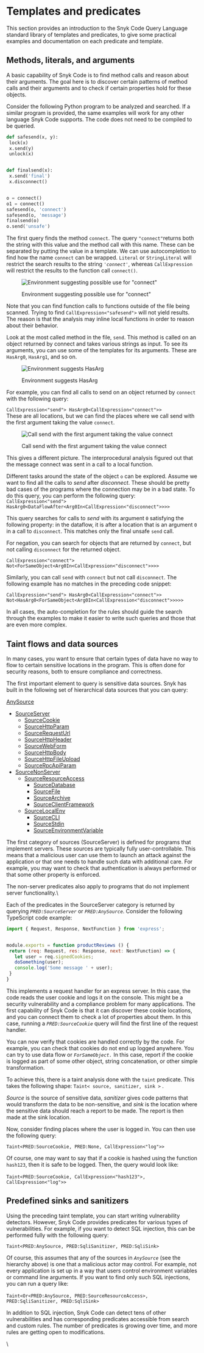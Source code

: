 # Templates and predicates

This section provides an introduction to the Snyk Code Query Language standard library of templates and predicates, to give some practical examples and documentation on each predicate and template.

## Methods, literals, and arguments

A basic capability of Snyk Code is to find method calls and reason about their arguments. The goal here is to discover certain patterns of method calls and their arguments and to check if certain properties hold for these objects.&#x20;

Consider the following Python program to be analyzed and searched. If a similar program is provided, the same examples will work for any other language Snyk Code supports. The code does not need to be compiled to be queried.

```python
def safesend(x, y):
 lock(x)
 x.send(y)
 unlock(x)


def finalsend(x):
 x.send('final')
 x.disconnect()


o = connect()
o1 = connect()
safesend(o, 'connect')
safesend(o, 'message')
finalsend(o)
o.send('unsafe')
```

The first query finds the method `connect`. The query `"connect"`returns both the string with this value and the method call with this name. These can be separated by putting the value in a template. We can use autocompletion to find how the name `connect` can be wrapped. `Literal` or `StringLiteral` will restrict the search results to the string _`'connect'`_, whereas `CallExpression` will restrict the results to the function call `connect()`.

<figure><img src="../../../.gitbook/assets/SnykCodeQueryStringvsCallExpr.png" alt="Environment suggesting possible use for &#x22;connect&#x22;"><figcaption><p>Environment suggesting possible use for "connect"</p></figcaption></figure>

Note that you can find function calls to functions outside of the file being scanned. Trying to find `CallExpression<"safesend">` will not yield results. The reason is that the analysis may inline local functions in order to reason about their behavior.

Look at the most called method in the file, `send`. This method is called on an object returned by connect and takes various strings as input. To see its arguments, you can use some of the templates for its arguments. These are `HasArg0`, `HasArg1`, and so on.

<figure><img src="../../../.gitbook/assets/SnykCodeQuery2ndParameterSugg.png" alt="Environment suggests HasArg"><figcaption><p>Environment suggests HasArg</p></figcaption></figure>

For example, you can find all calls to send on an object returned by `connect` with the following query:

`CallExpression<"send"> HasArg0<CallExpression<"connect">>`\
These are all locations, but we can find the places where we call send with the first argument taking the value `connect`.

<figure><img src="../../../.gitbook/assets/SnykCodeQueryCallExprsSend.png" alt="Call send with the first argument taking the value connect"><figcaption><p>Call send with the first argument taking the value connect</p></figcaption></figure>

This gives a different picture. The interprocedural analysis figured out that the message connect was sent in a call to a local function.

Different tasks around the state of the object `o` can be explored. Assume we want to find all the calls to _send_ after _disconnect_. These should be pretty bad cases of the programs where the connection may be in a bad state. To do this query, you can perform the following query:\
`CallExpression<"send"> HasArg0<DataFlowAfter<Arg0In<CallExpression<"disconnect">>>>`

This query searches for calls to _send_ with its argument `0` satisfying the following property: in the dataflow, it is after a location that is an argument `0` in a call to `disconnect`. This matches only the final unsafe `send` call.

For negation, you can search for objects that are returned by `connect`, but not calling `disconnect` for the returned object.

`CallExpression<"connect"> Not<ForSameObject<Arg0In<CallExpression<"disconnect">>>>`

Similarly, you can call `send` with `connect` but not call `disconnect`. The following example has no matches in the preceding code snippet:

`CallExpression<"send"> HasArg0<CallExpression<"connect">> Not<HasArg0<ForSameObject<Arg0In<CallExpression<"disconnect">>>>>`

In all cases, the auto-completion for the rules should guide the search through the examples to make it easier to write such queries and those that are even more complex.

## Taint flows and data sources

In many cases, you want to ensure that certain types of data have no way to flow to certain sensitive locations in the program. This is often done for security reasons, both to ensure compliance and correctness.

The first important element to query is sensitive data sources. Snyk has built in the following set of  hierarchical data sources that you can query:

[AnySource](../../../scan-application-code/snyk-code/custom-rules-beta/list-of-predefined-predicates-and-templates.md#anysource)

* [SourceServer](../../../scan-application-code/snyk-code/custom-rules-beta/list-of-predefined-predicates-and-templates.md#sourceserver)
  * [SourceCookie](../../../scan-application-code/snyk-code/custom-rules-beta/list-of-predefined-predicates-and-templates.md#sourcecookie)
  * [SourceHttpParam](../../../scan-application-code/snyk-code/custom-rules-beta/list-of-predefined-predicates-and-templates.md#sourcehttpparam)
  * [SourceRequestUrl](../../../scan-application-code/snyk-code/custom-rules-beta/list-of-predefined-predicates-and-templates.md#sourcerequesturl)
  * [SourceHttpHeader](../../../scan-application-code/snyk-code/custom-rules-beta/list-of-predefined-predicates-and-templates.md#sourcehttpheader)
  * [SourceWebForm](../../../scan-application-code/snyk-code/custom-rules-beta/list-of-predefined-predicates-and-templates.md#sourcewebform)
  * [SourceHttpBody](../../../scan-application-code/snyk-code/custom-rules-beta/list-of-predefined-predicates-and-templates.md#sourcehttpbody)
  * [SourceHttpFileUpload](../../../scan-application-code/snyk-code/custom-rules-beta/list-of-predefined-predicates-and-templates.md#sourcehttpfileupload)
  * [SourceRpcApiParam](../../../scan-application-code/snyk-code/custom-rules-beta/list-of-predefined-predicates-and-templates.md#sourcerpcapiparam)
* [SourceNonServer](../../../scan-application-code/snyk-code/custom-rules-beta/list-of-predefined-predicates-and-templates.md#sourcenonserver)
  * [SourceResourceAccess](../../../scan-application-code/snyk-code/custom-rules-beta/list-of-predefined-predicates-and-templates.md#sourceresourceaccess)
    * [SourceDatabase](../../../scan-application-code/snyk-code/custom-rules-beta/list-of-predefined-predicates-and-templates.md#sourcedatabase)
    * [SourceFile](../../../scan-application-code/snyk-code/custom-rules-beta/list-of-predefined-predicates-and-templates.md#sourcefile)
    * [SourceArchive](../../../scan-application-code/snyk-code/custom-rules-beta/list-of-predefined-predicates-and-templates.md#sourcearchive)
    * [SourceClientFramework](../../../scan-application-code/snyk-code/custom-rules-beta/list-of-predefined-predicates-and-templates.md#sourceclientframework)
  * [SourceLocalEnv](../../../scan-application-code/snyk-code/custom-rules-beta/list-of-predefined-predicates-and-templates.md#sourcelocalenv)
    * [SourceCLI](../../../scan-application-code/snyk-code/custom-rules-beta/list-of-predefined-predicates-and-templates.md#sourcecli)
    * [SourceStdin](../../../scan-application-code/snyk-code/custom-rules-beta/list-of-predefined-predicates-and-templates.md#sourcestdin)
    * [SourceEnvironmentVariable](../../../scan-application-code/snyk-code/custom-rules-beta/list-of-predefined-predicates-and-templates.md#sourceenvironmentvariable)

The first category of sources (SourceServer) is defined for programs that implement servers. These sources are typically fully user-controllable. This means that a malicious user can use them to launch an attack against the application or that one needs to handle such data with additional care. For example, you may want to check that authentication is always performed or that some other property is enforced.

The non-server predicates also apply to programs that do not implement server functionality.\


Each of the predicates in the SourceServer category is returned by querying _`PRED:SourceServer`_ or _`PRED:AnySource`_. Consider the following TypeScript code example:

```javascript
import { Request, Response, NextFunction } from 'express';


module.exports = function productReviews () {
 return (req: Request, res: Response, next: NextFunction) => {
   let user = req.signedCookies;
   doSomething(user);
   console.log('Some message ' + user);
 }
}

```

This implements a request handler for an express server. In this case, the code reads the user cookie and logs it on the console. This might be a security vulnerability and a compliance problem for many applications. The first capability of Snyk Code is that it can discover these cookie locations, and you can connect them to check a lot of properties about them. In this case, running a _`PRED:SourceCookie`_ query will find the first line of the request handler.

You can now verify that cookies are handled correctly by the code. For example, you can check that cookies do not end up logged anywhere. You can try to use data flow or _`ForSameObject.`_ In this case, report if the cookie is logged as part of some other object, string concatenation, or other simple transformation.&#x20;

To achieve this, there is a taint analysis done with the `taint` predicate. This takes the following shape: `Taint< source, sanitizer, sink >` .&#x20;

_Source_ is the source of sensitive data, _sanitizer_ gives code patterns that would transform the data to be non-sensitive, and _sink_ is the location where the sensitive data should reach a report to be made. The report is then made at the sink location.

Now, consider finding places where the user is logged in. You can then use the following query:

`Taint<PRED:SourceCookie, PRED:None, CallExpression<"log">>`

Of course, one may want to say that if a cookie is hashed using the function `hash123`, then it is safe to be logged. Then, the query would look like:\
\
`Taint<PRED:SourceCookie, CallExpression<"hash123">, CallExpression<"log">>`

## Predefined sinks and sanitizers

Using the preceding taint template, you can start writing vulnerability detectors. However, Snyk Code provides predicates for various types of vulnerabilities. For example, if you want to detect SQL injection, this can be performed fully with the following query:

`Taint<PRED:AnySource, PRED:SqliSanitizer, PRED:SqliSink>`

Of course, this assumes that any of the sources in _`AnySource`_ (see the hierarchy above) is one that a malicious actor may control. For example, not every application is set up in a way that users control environment variables or command line arguments. If you want to find only such SQL injections, you can run a query like:\
\
`Taint<Or<PRED:AnySource, PRED:SourceResourceAccess>, PRED:SqliSanitizer, PRED:SqliSink>`

In addition to SQL injection, Snyk Code can detect tens of other vulnerabilities and has corresponding predicates accessible from search and custom rules. The number of predicates is growing over time, and more rules are getting open to modifications.



\
